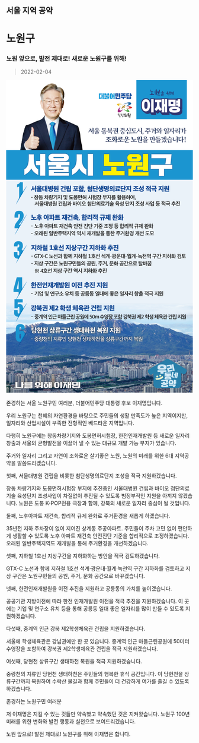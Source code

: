 
## 서울 지역 공약

# 노원구

### 노원 앞으로, 발전 제대로! 새로운 노원구를 위해!
> 2022-02-04

![노원 지역공약](./005_001_009.png)

존경하는 서울 노원구민 여러분, 더불어민주당 대통령 후보 이재명입니다.

우리 노원구는 천혜의 자연환경을 바탕으로 주민들의 생활 만족도가 높은 지역이지만, 일자리와 산업시설이 부족한 전형적인 베드타운 지역입니다. 

다행히 노원구에는 창동차량기지와 도봉면허시험장, 한전인재개발원 등 새로운 일자리 창출과 서울의 균형발전을 이끌어 낼 수 있는 대규모 개발 가능 부지가 있습니다.

주거와 일자리 그리고 자연이 조화로운 살기좋은 노원, 노원의 미래를 위한 6대 지역공약을 말씀드리겠습니다.

첫째, 서울대병원 건립을 비롯한 첨단생명의료단지 조성을 적극 지원하겠습니다.

창동 차량기지와 도봉면허시험장 부지에 추진중인 서울대병원 건립과 바이오 첨단의료기술 육성단지 조성사업이 차질없이 추진될 수 있도록 범정부적인 지원을 아끼지 않겠습니다. 
노원은  도봉 K-POP전용 극장과 함께, 강북의 새로운 일자리 중심이 될 것입니다.

둘째, 노후아파트 재건축, 합리적 규제 완화로 주거환경을 새롭게 하겠습니다.

35년전 지하 주차장이 없이 지어진 상계동 주공아파트. 
주민들이 주차 고민 없이 편안하게 생활할 수 있도록 노후 아파트 재건축 안전진단 기준을 합리적으로 조정하겠습니다.
오래된 일반주택지역도 재개발을 통해 주거환경을 개선하겠습니다. 

셋째, 지하철 1호선 지상구간을 지하화하는 방안을 적극 검토하겠습니다.

GTX-C 노선과 함께 지하철 1호선 석계·광운대·월계·녹천역 구간 지하화를 검토하고 지상 구간은 노원구민들의 공원, 주거, 문화 공간으로 바꾸겠습니다. 

넷째, 한전인재개발원을 이전 추진을 지원하고 공릉동의 가치를 높이겠습니다. 

공공기관 지방이전에 따라 한전 인재개발원 이전을 적극 추진을 지원하겠습니다.
이 곳에는 기업 및 연구소 유치 등을 통해 공릉동 일대 좋은 일자리를 많이 만들 수 있도록 지원하겠습니다.

다섯째, 중계역 인근 강북 제2학생체육관 건립을 지원하겠습니다.

서울에 학생체육관은 강남권에만 한 곳 있습니다. 
중계역 인근 마들근린공원에 50미터 수영장을 포함하여 강북권 제2학생체육관 건립을 적극 지원하겠습니다. 

여섯째, 당현천 상류구간 생태하천 복원을 적극 지원하겠습니다. 

중랑천의 지류인 당현천 생태하천은 주민들의 행복한 휴식 공간입니다. 
이 당현천을 상류구간까지 복원하여 수락산 물길과 함께 주민들이 더 건강하게 여가를 즐길 수 있도록 하겠습니다.

존경하는 노원구민 여러분

저 이재명은 지킬 수 있는 것들만 약속했고 약속했던 것은 지켜왔습니다.
노원구 100년 미래를 위한 변화와 발전
행동과 실천으로 보여드리겠습니다.

노원 앞으로! 발전 제대로!
노원구를 위해 이재명은 합니다.